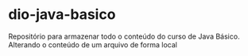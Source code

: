 # dio-java-basico

Repositório para armazenar todo o conteúdo do curso de Java Básico.
Alterando o conteúdo de um arquivo de forma local